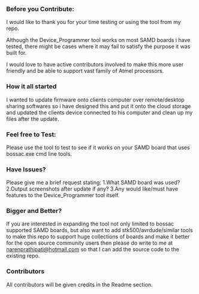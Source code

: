 ### Before you Contribute:
I would like to thank you for your time testing or using the tool from my repo.

Although the Device_Programmer tool works on most SAMD boards i have tested, there might be cases where it may fail to satisfy the purpose it was built for.

I would love to have active contributors involved to make this more user friendly and be able to support vast family of Atmel processors.

### How it all started
I wanted to update firmware onto clients computer over remote/desktop sharing softwares so i have designed this and put it onto the cloud storage
and updated the clients device connected to his computer and clean up my files after the update.


### Feel free to Test:
Please use the tool to test to see if it works on your SAMD board that uses bossac.exe cmd line tools.

### Have Issues?
Please give me a brief request stating:
1.What SAMD board was used?
2.Output screenshots after update if any?
3.Any would like/must have features to the Device_Programmer tool itself.

### Bigger and Better?
If you are interested in expanding the tool not only limited to bossac supported SAMD boards, but also want to add stk500/avrdude/similar tools to make this repo 
to support huge collections of boards and make it better for the open source community users then please do write to me at
narenprathipati@hotmail.com so that I can add the source code to the existing repo.

### Contributors
All contributors will be given credits in the Readme section.
